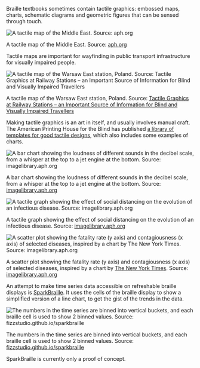 Braille textbooks sometimes contain tactile graphics: embossed maps, charts, schematic diagrams and geometric figures that can be sensed through touch. 

![A tactile map of the Middle East. Source: [aph.org](https://www.aph.org/product/world-maps/)](Braille,%20data%20sonification%20and%20data%20physicalisatio%203da60749f91a44b48ddbe910563ea247/5-06001-00_World_Maps.jpg)

A tactile map of the Middle East. Source: [aph.org](https://www.aph.org/product/world-maps/)

Tactile maps are important for wayfinding in public transport infrastructure for visually impaired people.

![A tactile map of the Warsaw East station, Poland. Source: [Tactile Graphics at Railway Stations – an Important Source of Information for Blind and Visually Impaired Travellers](https://yadda.icm.edu.pl/baztech/element/bwmeta1.element.baztech-32af10ed-fc6f-49ed-a768-d6d3ee8147be/c/175_9.pdf)](Braille,%20data%20sonification%20and%20data%20physicalisatio%203da60749f91a44b48ddbe910563ea247/tactile-map-rail-station-warsau.png)

A tactile map of the Warsaw East station, Poland. Source: [Tactile Graphics at Railway Stations – an Important Source of Information for Blind and Visually Impaired Travellers](https://yadda.icm.edu.pl/baztech/element/bwmeta1.element.baztech-32af10ed-fc6f-49ed-a768-d6d3ee8147be/c/175_9.pdf)

Making tactile graphics is an art in itself, and usually involves manual craft. The American Printing House for the Blind has published [a library of templates for good tactile designs](https://imagelibrary.aph.org/portals/aphb/#page/welcome), which also includes some examples of charts.

![A bar chart showing the loudness of different sounds in the decibel scale, from a whisper at the top to a jet engine at the bottom. Source: [imagelibrary.aph.org](imagelibrary.aph.org)](Braille,%20data%20sonification%20and%20data%20physicalisatio%203da60749f91a44b48ddbe910563ea247/decibel-barchart-tactile.png)

A bar chart showing the loudness of different sounds in the decibel scale, from a whisper at the top to a jet engine at the bottom. Source: [imagelibrary.aph.org](https://imagelibrary.aph.org/)

![A tactile graph showing the effect of social distancing on the evolution of an infectious disease. Source: [imagelibrary.aph.org](imagelibrary.aph.org)](Braille,%20data%20sonification%20and%20data%20physicalisatio%203da60749f91a44b48ddbe910563ea247/effect-social-distancing-tactile.png)

A tactile graph showing the effect of social distancing on the evolution of an infectious disease. Source: [imagelibrary.aph.org](https://imagelibrary.aph.org/)

![A scatter plot showing the fatality rate (y axis) and contagiousness (x axis) of selected diseases, inspired by a chart by [The New York Times](https://www.nytimes.com/interactive/2020/world/asia/china-coronavirus-contain.html). Source: [imagelibrary.aph.org](imagelibrary.aph.org)](Braille,%20data%20sonification%20and%20data%20physicalisatio%203da60749f91a44b48ddbe910563ea247/coronavirus-comparison-tactile.png)

A scatter plot showing the fatality rate (y axis) and contagiousness (x axis) of selected diseases, inspired by a chart by [The New York Times](https://www.nytimes.com/interactive/2020/world/asia/china-coronavirus-contain.html). Source: [imagelibrary.aph.org](https://imagelibrary.aph.org/)

An attempt to make time series data accessible on refreshable braille displays is [SparkBraille](https://fizzstudio.github.io/sparkbraille/). It uses the cells of the braille display to show a simplified version of a line chart, to get the gist of the trends in the data.

![The numbers in the time series are binned into vertical buckets, and each braille cell is used to show 2 binned values. Source: [fizzstudio.github.io/sparkbraille](https://fizzstudio.github.io/sparkbraille/)](Braille,%20data%20sonification%20and%20data%20physicalisatio%203da60749f91a44b48ddbe910563ea247/sparkbraille.png)

The numbers in the time series are binned into vertical buckets, and each braille cell is used to show 2 binned values. Source: [fizzstudio.github.io/sparkbraille](https://fizzstudio.github.io/sparkbraille/)

SparkBraille is currently only a proof of concept.